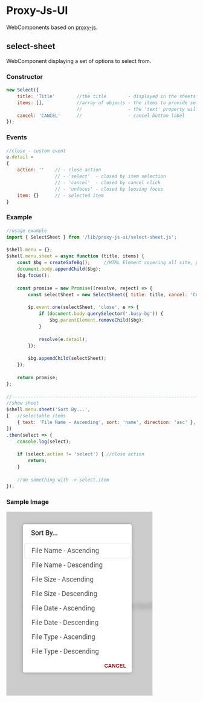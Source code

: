 # Proxy-Js-UI

WebComponents based on [proxy-js](https://github.com/ap-dev-at-home/proxy-js).

## select-sheet

WebComponent displaying a set of options to select from.

### Constructor

```javascript
new Select({  
    title: 'Title'        //the title        - displayed in the sheets header
    items: [],            //array of objects - the items to provide selection from
                          //                 - the 'text' property will be displayed as the items representation
    cancel: 'CANCEL'      //                 - cancel button label
});
```

### Events

```javascript
//close - custom event
e.detail = 
{
    action: ''    // - close action 
                  // - 'select'  - closed by item selection
                  // - 'cancel'  - closed by cancel click
                  // - 'unfocus' - closed by loosing focus
    item: {}      // - selected item
}
```

### Example
```javascript
//usage example
import { SelectSheet } from '/lib/proxy-js-ui/select-sheet.js';

$shell.menu = {};
$shell.menu.sheet = async function (title, items) {
    const $bg = createSafeBg();     //HTML Element covering all site, providing safe background
    document.body.appendChild($bg);
    $bg.focus();
    
    const promise = new Promise((resolve, reject) => {
        const selectSheet = new SelectSheet({ title: title, cancel: 'CANCEL', items: items })

        $p.event.one(selectSheet, 'close', e => {
            if (document.body.querySelector('.busy-bg')) {
                $bg.parentElement.removeChild($bg);
            }

            resolve(e.detail);
        });

        $bg.appendChild(selectSheet);
    });

    return promise;
};

//----------------------------------------------------------------------------------------
//show sheet
$shell.menu.sheet('Sort By...', 
[   //selectable items
    { text: 'File Name - Ascending', sort: 'name', direction: 'asc' }, ..., ..., ...
])
.then(select => { 
    console.log(select);
    
    if (select.action != 'select') { //close action
        return;
    }

    //do something with -> select.item
});

```
### Sample Image
![Sample](https://github.com/ap-dev-at-home/proxy-js-ui/blob/main/Images/select-sheet.png)

